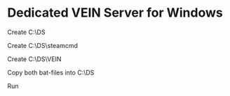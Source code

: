 # Dedicated VEIN Server for Windows

Create C:\DS

Create C:\DS\steamcmd

Create C:\DS\VEIN

Copy both bat-files into C:\DS

Run
